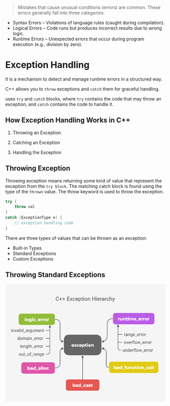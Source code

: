 > Mistakes that cause unusual conditions (errors) are common. These errors generally fall into three categories:

- Syntax Errors – Violations of language rules (caught during compilation).
- Logical Errors – Code runs but produces incorrect results due to wrong logic.
- Runtime Errors – Unexpected errors that occur during program execution (e.g., division by zero).

# Exception Handling

It is a mechanism to detect and manage runtime errors in a structured way.

C++ allows you to `throw` exceptions and `catch` them for graceful handling.

uses `try` and `catch` blocks, where `try` contains the code that may throw an exception, and `catch` contains the code to handle it.

## How Exception Handling Works in C++

1. Throwing an Exception

2. Catching an Exception

3. Handling the Exception

## Throwing Exception

 Throwing exception means returning some kind of value that represent the exception from the `try block`. The matching catch block is found using the type of the `thrown` value. The throw keyword is used to throw the exception.

``` C++
try {         
    throw val
} 
catch (ExceptionType e) {   
    // exception handling code
}
```

There are three types of values that can be thrown as an exception:

- Built-in Types
- Standard Exceptions
- Custom Exceptions

## Throwing Standard Exceptions
![C++ Exception Heirarchy](cpp-exception-hierarchy.png)

